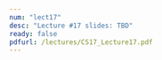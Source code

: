 ```yaml
---
num: "lect17"
desc: "Lecture #17 slides: TBD"
ready: false
pdfurl: /lectures/CS17_Lecture17.pdf
---
```

